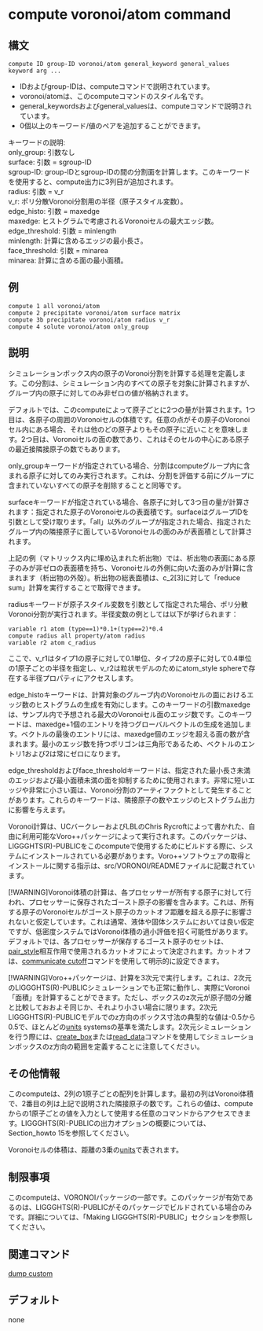 # compute voronoi/atom command

## 構文
```
compute ID group-ID voronoi/atom general_keyword general_values keyword arg ...
```
- IDおよびgroup-IDは、computeコマンドで説明されています。
- voronoi/atomは、このcomputeコマンドのスタイル名です。
- general_keywordsおよびgeneral_valuesは、computeコマンドで説明されています。
- 0個以上のキーワード/値のペアを追加することができます。

キーワードの説明:  
only_group: 引数なし  
surface: 引数 = sgroup-ID  
sgroup-ID: group-IDとsgroup-IDの間の分割面を計算します。このキーワードを使用すると、compute出力に3列目が追加されます。  
radius: 引数 = v_r  
v_r: ポリ分散Voronoi分割用の半径（原子スタイル変数）。  
edge_histo: 引数 = maxedge  
maxedge: ヒストグラムで考慮されるVoronoiセルの最大エッジ数。  
edge_threshold: 引数 = minlength  
minlength: 計算に含めるエッジの最小長さ。  
face_threshold: 引数 = minarea  
minarea: 計算に含める面の最小面積。

## 例
```
compute 1 all voronoi/atom
compute 2 precipitate voronoi/atom surface matrix
compute 3b precipitate voronoi/atom radius v_r
compute 4 solute voronoi/atom only_group
```

## 説明
シミュレーションボックス内の原子のVoronoi分割を計算する処理を定義します。この分割は、シミュレーション内のすべての原子を対象に計算されますが、グループ内の原子に対してのみ非ゼロの値が格納されます。

デフォルトでは、このcomputeによって原子ごとに2つの量が計算されます。1つ目は、各原子の周囲のVoronoiセルの体積です。任意の点がその原子のVoronoiセル内にある場合、それは他のどの原子よりもその原子に近いことを意味します。2つ目は、Voronoiセルの面の数であり、これはそのセルの中心にある原子の最近接隣接原子の数でもあります。

only_groupキーワードが指定されている場合、分割はcomputeグループ内に含まれる原子に対してのみ実行されます。これは、分割を評価する前にグループに含まれていないすべての原子を削除することと同等です。

surfaceキーワードが指定されている場合、各原子に対して3つ目の量が計算されます：指定された原子のVoronoiセルの表面積です。surfaceはグループIDを引数として受け取ります。「all」以外のグループが指定された場合、指定されたグループ内の隣接原子に面しているVoronoiセルの面のみが表面積として計算されます。

上記の例（マトリックス内に埋め込まれた析出物）では、析出物の表面にある原子のみが非ゼロの表面積を持ち、Voronoiセルの外側に向いた面のみが計算に含まれます（析出物の外殻）。析出物の総表面積は、c_2[3]に対して「reduce sum」計算を実行することで取得できます。

radiusキーワードが原子スタイル変数を引数として指定された場合、ポリ分散Voronoi分割が実行されます。半径変数の例としては以下が挙げられます：

```
variable r1 atom (type==1)*0.1+(type==2)*0.4
compute radius all property/atom radius
variable r2 atom c_radius
```

ここで、v_r1はタイプ1の原子に対して0.1単位、タイプ2の原子に対して0.4単位の1原子ごとの半径を指定し、v_r2は粒状モデルのためにatom_style sphereで存在する半径プロパティにアクセスします。

edge_histoキーワードは、計算対象のグループ内のVoronoiセルの面におけるエッジ数のヒストグラムの生成を有効にします。このキーワードの引数maxedgeは、サンプル内で予想される最大のVoronoiセル面のエッジ数です。このキーワードは、maxedge+1個のエントリを持つグローバルベクトルの生成を追加します。ベクトルの最後のエントリには、maxedge個のエッジを超える面の数が含まれます。最小のエッジ数を持つポリゴンは三角形であるため、ベクトルのエントリ1および2は常にゼロになります。

edge_thresholdおよびface_thresholdキーワードは、指定された最小長さ未満のエッジおよび最小面積未満の面を抑制するために使用されます。非常に短いエッジや非常に小さい面は、Voronoi分割のアーティファクトとして発生することがあります。これらのキーワードは、隣接原子の数やエッジのヒストグラム出力に影響を与えます。

Voronoi計算は、UCバークレーおよびLBLのChris Rycroftによって書かれた、自由に利用可能なVoro++パッケージによって実行されます。このパッケージは、LIGGGHTS(R)-PUBLICをこのcomputeで使用するためにビルドする際に、システムにインストールされている必要があります。Voro++ソフトウェアの取得とインストールに関する指示は、src/VORONOI/READMEファイルに記載されています。

[!WARNING]Voronoi体積の計算は、各プロセッサーが所有する原子に対して行われ、プロセッサーに保存されたゴースト原子の影響を含みます。これは、所有する原子のVoronoiセルがゴースト原子のカットオフ距離を超える原子に影響されないと仮定しています。これは通常、液体や固体システムにおいては良い仮定ですが、低密度システムではVoronoi体積の過小評価を招く可能性があります。デフォルトでは、各プロセッサーが保存するゴースト原子のセットは、[pair_style]()相互作用で使用されるカットオフによって決定されます。カットオフは、[communicate cutoff]()コマンドを使用して明示的に設定できます。

[!WARNING]Voro++パッケージは、計算を3次元で実行します。これは、2次元のLIGGGHTS(R)-PUBLICシミュレーションでも正常に動作し、実際にVoronoi「面積」を計算することができます。ただし、ボックスのz次元が原子間の分離と比較しておおよそ同じか、それより小さい場合に限ります。2次元LIGGGHTS(R)-PUBLICモデルでのz方向のボックス寸法の典型的な値は-0.5から0.5で、ほとんどの[units]() systemsの基準を満たします。2次元シミュレーションを行う際には、[create_box]()または[read_data]()コマンドを使用してシミュレーションボックスのz方向の範囲を定義することに注意してください。

## その他情報
このcomputeは、2列の1原子ごとの配列を計算します。最初の列はVoronoi体積で、2番目の列は上記で説明された隣接原子の数です。これらの値は、computeからの1原子ごとの値を入力として使用する任意のコマンドからアクセスできます。LIGGGHTS(R)-PUBLICの出力オプションの概要については、Section_howto 15を参照してください。

Voronoiセルの体積は、距離の3乗の[units]()で表されます。

## 制限事項
このcomputeは、VORONOIパッケージの一部です。このパッケージが有効であるのは、LIGGGHTS(R)-PUBLICがそのパッケージでビルドされている場合のみです。詳細については、「Making LIGGGHTS(R)-PUBLIC」セクションを参照してください。

## 関連コマンド
[dump custom]()

## デフォルト
none